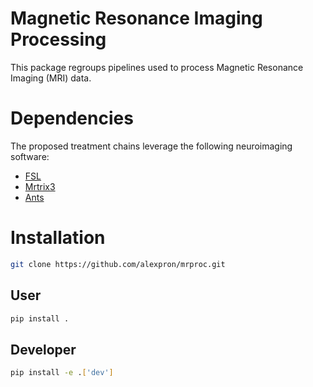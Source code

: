 # Magnetic Resonance Imaging Processing
This package regroups pipelines used to process Magnetic Resonance Imaging (MRI) data. 

# Dependencies
The proposed treatment chains leverage the following  neuroimaging software:
+ [FSL](https://fsl.fmrib.ox.ac.uk/fsl/fslwiki) 
+ [Mrtrix3](https://www.mrtrix.org)
+ [Ants](https://github.com/ANTsX/ANTs)

 
# Installation
```bash
git clone https://github.com/alexpron/mrproc.git
```

## User 
```bash
pip install . 
```
## Developer
```bash
pip install -e .['dev']
```
